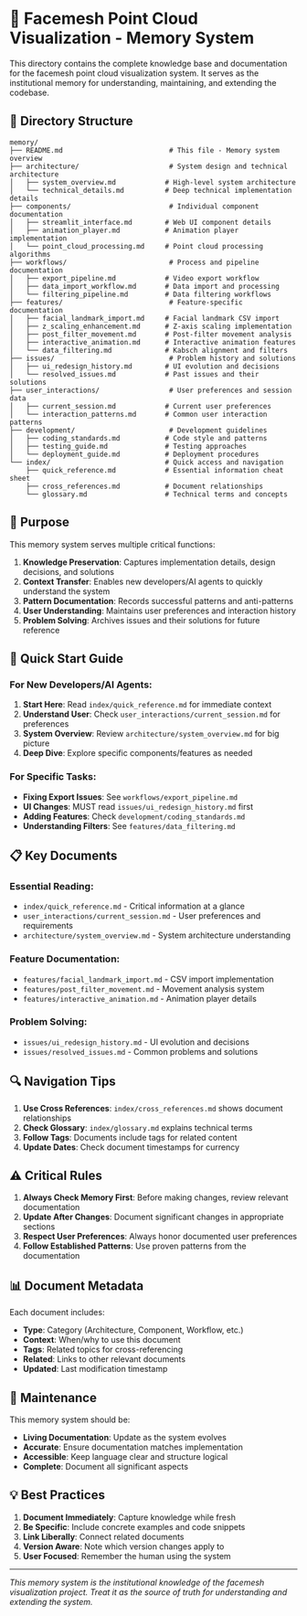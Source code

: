 # 🧠 Facemesh Point Cloud Visualization - Memory System

This directory contains the complete knowledge base and documentation for the facemesh point cloud visualization system. It serves as the institutional memory for understanding, maintaining, and extending the codebase.

## 📁 Directory Structure

```
memory/
├── README.md                          # This file - Memory system overview
├── architecture/                      # System design and technical architecture
│   ├── system_overview.md            # High-level system architecture
│   └── technical_details.md          # Deep technical implementation details
├── components/                        # Individual component documentation
│   ├── streamlit_interface.md        # Web UI component details
│   ├── animation_player.md           # Animation player implementation
│   └── point_cloud_processing.md     # Point cloud processing algorithms
├── workflows/                         # Process and pipeline documentation
│   ├── export_pipeline.md            # Video export workflow
│   ├── data_import_workflow.md       # Data import and processing
│   └── filtering_pipeline.md         # Data filtering workflows
├── features/                          # Feature-specific documentation
│   ├── facial_landmark_import.md     # Facial landmark CSV import
│   ├── z_scaling_enhancement.md      # Z-axis scaling implementation
│   ├── post_filter_movement.md       # Post-filter movement analysis
│   ├── interactive_animation.md      # Interactive animation features
│   └── data_filtering.md             # Kabsch alignment and filters
├── issues/                            # Problem history and solutions
│   ├── ui_redesign_history.md        # UI evolution and decisions
│   └── resolved_issues.md            # Past issues and their solutions
├── user_interactions/                 # User preferences and session data
│   ├── current_session.md            # Current user preferences
│   └── interaction_patterns.md       # Common user interaction patterns
├── development/                       # Development guidelines
│   ├── coding_standards.md           # Code style and patterns
│   ├── testing_guide.md              # Testing approaches
│   └── deployment_guide.md           # Deployment procedures
└── index/                            # Quick access and navigation
    ├── quick_reference.md            # Essential information cheat sheet
    ├── cross_references.md           # Document relationships
    └── glossary.md                   # Technical terms and concepts
```

## 🎯 Purpose

This memory system serves multiple critical functions:

1. **Knowledge Preservation**: Captures implementation details, design decisions, and solutions
2. **Context Transfer**: Enables new developers/AI agents to quickly understand the system
3. **Pattern Documentation**: Records successful patterns and anti-patterns
4. **User Understanding**: Maintains user preferences and interaction history
5. **Problem Solving**: Archives issues and their solutions for future reference

## 🚀 Quick Start Guide

### For New Developers/AI Agents:

1. **Start Here**: Read `index/quick_reference.md` for immediate context
2. **Understand User**: Check `user_interactions/current_session.md` for preferences
3. **System Overview**: Review `architecture/system_overview.md` for big picture
4. **Deep Dive**: Explore specific components/features as needed

### For Specific Tasks:

- **Fixing Export Issues**: See `workflows/export_pipeline.md`
- **UI Changes**: MUST read `issues/ui_redesign_history.md` first
- **Adding Features**: Check `development/coding_standards.md`
- **Understanding Filters**: See `features/data_filtering.md`

## 📋 Key Documents

### Essential Reading:
- `index/quick_reference.md` - Critical information at a glance
- `user_interactions/current_session.md` - User preferences and requirements
- `architecture/system_overview.md` - System architecture understanding

### Feature Documentation:
- `features/facial_landmark_import.md` - CSV import implementation
- `features/post_filter_movement.md` - Movement analysis system
- `features/interactive_animation.md` - Animation player details

### Problem Solving:
- `issues/ui_redesign_history.md` - UI evolution and decisions
- `issues/resolved_issues.md` - Common problems and solutions

## 🔍 Navigation Tips

1. **Use Cross References**: `index/cross_references.md` shows document relationships
2. **Check Glossary**: `index/glossary.md` explains technical terms
3. **Follow Tags**: Documents include tags for related content
4. **Update Dates**: Check document timestamps for currency

## ⚠️ Critical Rules

1. **Always Check Memory First**: Before making changes, review relevant documentation
2. **Update After Changes**: Document significant changes in appropriate sections
3. **Respect User Preferences**: Always honor documented user preferences
4. **Follow Established Patterns**: Use proven patterns from the documentation

## 📊 Document Metadata

Each document includes:
- **Type**: Category (Architecture, Component, Workflow, etc.)
- **Context**: When/why to use this document
- **Tags**: Related topics for cross-referencing
- **Related**: Links to other relevant documents
- **Updated**: Last modification timestamp

## 🔄 Maintenance

This memory system should be:
- **Living Documentation**: Update as the system evolves
- **Accurate**: Ensure documentation matches implementation
- **Accessible**: Keep language clear and structure logical
- **Complete**: Document all significant aspects

## 💡 Best Practices

1. **Document Immediately**: Capture knowledge while fresh
2. **Be Specific**: Include concrete examples and code snippets
3. **Link Liberally**: Connect related documents
4. **Version Aware**: Note which version changes apply to
5. **User Focused**: Remember the human using the system

---

*This memory system is the institutional knowledge of the facemesh visualization project. Treat it as the source of truth for understanding and extending the system.* 
